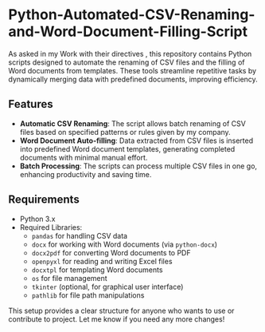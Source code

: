 # Python-Automated-CSV-Renaming-and-Word-Document-Filling-Script
As asked in my Work with their directives , this repository contains Python scripts designed to automate the renaming of CSV files and the filling of Word documents from templates. These tools streamline repetitive tasks by dynamically merging data with predefined documents, improving efficiency.

## Features
- **Automatic CSV Renaming**: The script allows batch renaming of CSV files based on specified patterns or rules given by my company.
- **Word Document Auto-filling**: Data extracted from CSV files is inserted into predefined Word document templates, generating completed documents with minimal manual effort.
- **Batch Processing**: The scripts can process multiple CSV files in one go, enhancing productivity and saving time.

## Requirements
- Python 3.x
- Required Libraries: 
  - `pandas` for handling CSV data
  - `docx` for working with Word documents (via `python-docx`)
  - `docx2pdf` for converting Word documents to PDF
  - `openpyxl` for reading and writing Excel files
  - `docxtpl` for templating Word documents
  - `os` for file management
  - `tkinter` (optional, for graphical user interface)
  - `pathlib` for file path manipulations


This setup provides a clear structure for anyone who wants to use or contribute to project. Let me know if you need any more changes!
